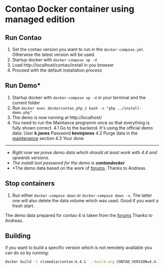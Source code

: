 # Contao Docker container using managed edition


## Run Contao

1. Set the contao version you want to run in the `docker-compose.yml`. Otherwise the latest version will be used.  
2. Startup docker with `docker-compose up -d`
3. Load http://localhost/contao/install in you browser
4. Proceed with the default installation process 

## Run Demo*  

1. Startup docker with `docker-compose up -d` in your terminal and the current folder
2. Run `docker exec dockercontao_php_1 bash -c "php ../install-demo.php"`
3. The demo is now running at http://localhost/
4. You need to run the Maintance programm once so that everything is fully shown correct. 
 4.1 Go to the backend. It's using the official demo data: User **k.jones** Password **kevinjones**
 4.2 Purge data in the [maintenance](http://localhost/contao?do=maintenance) section
 4.3 Your done
 
---
 
- *Right now we prove demo data which should at least work with 4.4 and upwards versions.*    
- *The install tool password for the demo is **contaodocker***
- *The demo data based on the work  of [forums](https://community.contao.org/de/showthread.php?67049-Contao-default-Theme-quot-Music-Academy-quot&p=447691&viewfull=1#post447691). Thanks to Andreas.  
 
## Stop containers 

1. Run either  `docker-compose down` or `docker-compose down -v`. The latter one will also delete the data volume which was used. Good if you want a fresh start.



The demo data prepared for contao 4 is taken from the [forums](https://community.contao.org/de/showthread.php?67049-Contao-default-Theme-quot-Music-Academy-quot&p=447691&viewfull=1#post447691)
Thanks to Andreas.

## Building 
if you want to build a specific version which is not remotely available you can do so by running:
```bash
docker build -t ctsmedia/contao:4.4.1  --build-arg CONTAO_VERSION=4.4.1  .
``` 